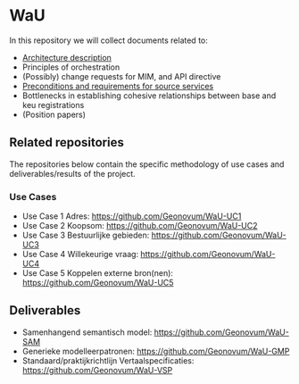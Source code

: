 # WaU
In this repository we will collect documents related to:

- [Architecture description](architecture.md)
- Principles of orchestration
- (Possibly) change requests for MIM, and API directive
- [Preconditions and requirements for source services](preconditions.md)
- Bottlenecks in establishing cohesive relationships between base and keu registrations
- (Position papers)

## Related repositories

The repositories below contain the specific methodology of use cases and deliverables/results of the project.

### Use Cases
- Use Case 1 Adres: https://github.com/Geonovum/WaU-UC1
- Use Case 2 Koopsom: https://github.com/Geonovum/WaU-UC2
- Use Case 3 Bestuurlijke gebieden: https://github.com/Geonovum/WaU-UC3
- Use Case 4 Willekeurige vraag: https://github.com/Geonovum/WaU-UC4
- Use Case 5 Koppelen externe bron(nen): https://github.com/Geonovum/WaU-UC5

## Deliverables
- Samenhangend semantisch model: https://github.com/Geonovum/WaU-SAM
- Generieke modelleerpatronen: https://github.com/Geonovum/WaU-GMP
- Standaard/praktijkrichtlijn Vertaalspecificaties: https://github.com/Geonovum/WaU-VSP

